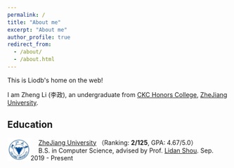 ```yaml
---
permalink: /
title: "About me"
excerpt: "About me"
author_profile: true
redirect_from: 
  - /about/
  - /about.html
---
```


This is Liodb's home on the web!


I am Zheng Li (李政), an undergraduate from [CKC Honors College](http://ckc.zju.edu.cn/ckcen/), [ZheJiang University](https://www.zju.edu.cn/english/). 
<!-- My research focuses on robust and efficient machine learning and its applications in real-world scenarios, especially building ML models robust and adaptable to distribution shifts and changeable environments in an efficient way.  -->



## Education

<img src="../images/zju.png" alt="zju" style="zoom:12%; float: left" />&emsp; [ZheJiang University](https://www.zju.edu.cn/english/) （Ranking: **2/125**, GPA: 4.67/5.0）   
&emsp; B.S. in Computer Science, advised by Prof. [Lidan Shou](https://person.zju.edu.cn/should#0). Sep. 2019 - Present



<!-- ## Publications -->



